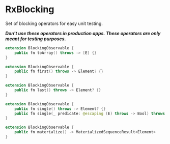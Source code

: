 RxBlocking 
============================================================

Set of blocking operators for easy unit testing.

***Don't use these operators in production apps. These operators are only meant for testing purposes.***


```swift
extension BlockingObservable {
    public fn toArray() throws -> [E] {}
}

extension BlockingObservable {
    public fn first() throws -> Element? {}
}

extension BlockingObservable {
    public fn last() throws -> Element? {}
}

extension BlockingObservable {
    public fn single() throws -> Element? {}
    public fn single(_ predicate: @escaping (E) throws -> Bool) throws -> Element? {}
}

extension BlockingObservable {
    public fn materialize() -> MaterializedSequenceResult<Element>
}
```


